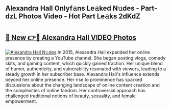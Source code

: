 ## Alexandra Hall Onlyf𝚊ns Le𝚊ked N𝚞des - Part-dzL Photos Video - Hot Part Le𝚊ks 2dKdZ

# <h2><a href="http://ab41386.deff.icu/?id=Alexandra+Hall">🔗 New 👉🔴 Alexandra Hall VIDEO Photos</a></h2>

[![Alexandra Hall N𝚞des](https://i.imgur.com/rIISA9y.gif)](http://ab41386.deff.icu/?id=Alexandra+Hall)
In 2015, Alexandra Hall expanded her online presence by creating a YouTube channel. She began posting vlogs, comedy skits, and gaming content, which quickly gained traction. Her unique blend of humor, authenticity, and vulnerability resonated with viewers, leading to a steady growth in her subscriber base. Alexandra Hall's influence extends beyond her online presence. Her rise to prominence has sparked discussions about the changing landscape of online content creation and the complexities of online fandom. Her controversial approach has challenged traditional notions of beauty, sexuality, and female empowerment.
